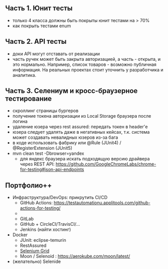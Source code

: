 ## Часть 1. Юнит тесты
* только 4 класса должны быть покрыты юнит тестами на > 70%
* как покрыть тестами enum

## Часть 2. API тесты
* доки API могут отставать от реализации
* часть ручек может быть закрыта авторизацией, а часть - открыта, и это нормально. 
  Например, список товаров - возможно публичная информация. 
  На реальных проектах стоит уточнить у разработчика и аналитика.

## Часть 3. Селениум и кросс-браузерное тестирование
* скроллинг страницы бургеров
* получение токена авторизации из Local Storage браузера после логина
* удаление юзера через rest assured: передать токен в header'е
* юзера следует удалять даже в негативных кейсах, т.к. система может создавать невалидных юзеров из-за бага
* в коде использовать фабрику или @Rule (JUnit4) / @RegisterExtension (JUnit5)
* mvn clean test -Dbrowser=yandex
  * для яндекс браузера искать подходящую версию драйвера через REST API:
    https://github.com/GoogleChromeLabs/chrome-for-testing#json-api-endpoints


## Портфолио++
* Инфраструктура/DevOps: прикрутить CI/CD
  * GitHub Actions: https://testautomationu.applitools.com/github-actions-for-testing/
  * 
  * GitLab
  * GitHub + CircleCI/TravisCI/...
  * Jenkins (найти хостинг) 
* Docker
  * JUnit: eclipse-temurin
  * RestAssured
  * [Selenium Grid](https://www.selenium.dev/documentation/grid/)
  * Moon / Selenoid : https://aerokube.com/moon/latest/
* (желательно) Selenide
